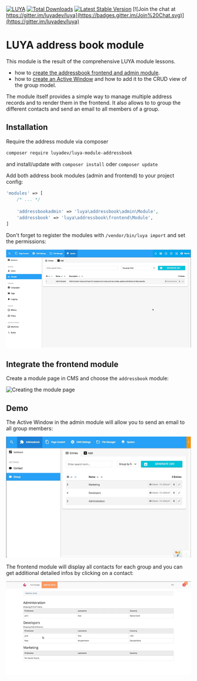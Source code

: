 [![LUYA](https://img.shields.io/badge/Powered%20by-LUYA-brightgreen.svg)](https://luya.io)
[![Total Downloads](https://poser.pugx.org/luyadev/luya-module-addressbook/downloads)](https://packagist.org/packages/luyadev/luya-module-addressbook)
[![Latest Stable Version](https://poser.pugx.org/luyadev/luya-module-addressbook/v/stable)](https://packagist.org/packages/luyadev/luya-module-addressbook)
[![Join the chat at https://gitter.im/luyadev/luya](https://badges.gitter.im/Join%20Chat.svg)](https://gitter.im/luyadev/luya)

# LUYA address book module

This module is the result of the comprehensive LUYA module lessons.
+ how to [create the
addressbook frontend and admin module](https://luya.io/guide/lesson-module).
+ how to [create an Active Window](https://luya.io/guide/lesson-activewindow)
and how to add it to the CRUD view of the group model.

The module itself provides a simple way to manage multiple address records and to render them in the frontend.
It also allows to to group the different contacts and send an email to all members of a group.

## Installation

Require the address module via composer

```sh
composer require luyadev/luya-module-addressbook
```
and install/update with `composer install` oder `composer update`

Add both address book modules (admin and frontend) to your project config:

```php
'modules' => [
    /* ... */

    'addressbookadmin' => 'luya\addressbook\admin\Module',
    'addressbook' => 'luya\addressbook\frontend\Module',
]
```

Don't forget to register the modules with `/vendor/bin/luya import` and set the permissions:

![Settings permissions](https://raw.githubusercontent.com/luyadev/luya/master/docs/guide/img/addressbook-permissions.gif "Settings permissions")

## Integrate the frontend module

Create a module page in CMS and choose the `addressbook` module:

![Creating the module page](https://raw.githubusercontent.com/luyadev/luya/master/docs/guide/img/addressbook-createpage.gif "Create a module page")

## Demo

The Active Window in the admin module will allow you to send an email to all group members:

![Showing the ActiveWindow](https://raw.githubusercontent.com/luyadev/luya/master/docs/guide/img/aws-result.gif "Showing the ActiveWindow")

The frontend module will display all contacts for each group and you can get additional detailed infos by clicking on a contact:

![address book frontend](https://raw.githubusercontent.com/luyadev/luya/master/docs/guide/img/addressbook-demo.gif "address book frontend")


